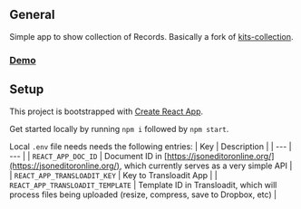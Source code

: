 ## General

Simple app to show collection of Records. Basically a fork of [kits-collection](https://github.com/elkebab/kits-collection).

### [Demo](https://mokkelgjerd.no/platesamling)

## Setup

This project is bootstrapped with [Create React App](https://github.com/facebook/create-react-app).

Get started locally by running `npm i` followed by `npm start`.

Local `.env` file needs needs the following entries:
| Key | Description |
| --- | --- |
| `REACT_APP_DOC_ID` | Document ID in [https://jsoneditoronline.org/](https://jsoneditoronline.org/), which currently serves as a very simple API |
| `REACT_APP_TRANSLOADIT_KEY` | Key to Transloadit App |
| `REACT_APP_TRANSLOADIT_TEMPLATE` | Template ID in Transloadit, which will process files being uploaded (resize, compress, save to Dropbox, etc) |
